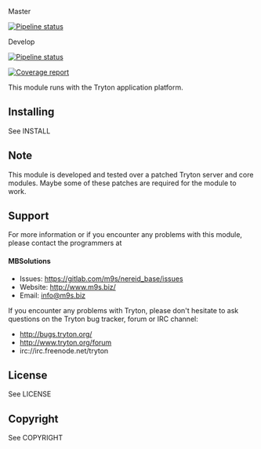 Master

[![Pipeline status](https://gitlab.com/m9s/nereid_base/badges/master/pipeline.svg)](https://gitlab.com/m9s/nereid_base/commits/master)

Develop

[![Pipeline status](https://gitlab.com/m9s/nereid_base/badges/develop/pipeline.svg)](https://gitlab.com/m9s/nereid_base/commits/develop)

[![Coverage report](https://gitlab.com/m9s/nereid_base/badges/develop/coverage.svg)](http://m9s.gitlab.io/nereid_base)



This module runs with the Tryton application platform.

Installing
----------

See INSTALL

Note
----

This module is developed and tested over a patched Tryton server and
core modules. Maybe some of these patches are required for the module to work.

Support
-------

For more information or if you encounter any problems with this module,
please contact the programmers at

#### MBSolutions

   * Issues:   https://gitlab.com/m9s/nereid_base/issues
   * Website:  http://www.m9s.biz/
   * Email:    info@m9s.biz

If you encounter any problems with Tryton, please don't hesitate to ask
questions on the Tryton bug tracker, forum or IRC channel:

   * http://bugs.tryton.org/
   * http://www.tryton.org/forum
   * irc://irc.freenode.net/tryton

License
-------

See LICENSE

Copyright
---------

See COPYRIGHT

